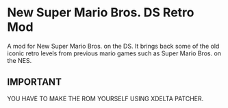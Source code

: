 # New Super Mario Bros. DS Retro Mod
A mod for New Super Mario Bros. on the DS. It brings back some of the old iconic retro levels from previous mario games such as Super Mario Bros. on the NES.

## IMPORTANT
YOU HAVE TO MAKE THE ROM YOURSELF USING XDELTA PATCHER.
